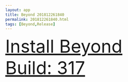 ```yaml
---
layout: app
title: Beyond 201812261840
permalink: 201812261840.html
tags: [Beyond,Release]
---
```

<div class="pure-g">
    <div class="pure-u-1-1" style="font-size: 4em">
        <a class="pure-button-primary" href="itms-services://?action=download-manifest&url=https%3A%2F%2Flitsungyisigono.github.io%2FTestScript%2Fmanifests%2F201812261840.plist"><i class="fa fa-download" aria-hidden="true"></i>Install Beyond Build: 317</a>
    </div>
</div>